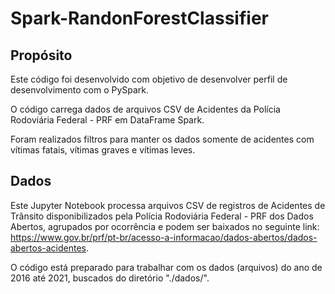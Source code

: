 # Spark-RandonForestClassifier

## Propósito

Este código foi desenvolvido com objetivo de desenvolver perfil de desenvolvimento com o PySpark.

O código carrega dados de arquivos CSV de Acidentes da Polícia Rodoviária Federal - PRF em DataFrame Spark.

Foram realizados filtros para manter os dados somente de acidentes com vítimas fatais, vítimas graves e vítimas leves.


## Dados 

Este Jupyter Notebook processa arquivos CSV de registros de Acidentes de Trânsito disponibilizados pela Polícia Rodoviária Federal - PRF dos Dados Abertos, agrupados por ocorrência e podem ser baixados no seguinte link: https://www.gov.br/prf/pt-br/acesso-a-informacao/dados-abertos/dados-abertos-acidentes.

O código está preparado para trabalhar com os dados (arquivos) do ano de 2016 até 2021, buscados do diretório "./dados/".
